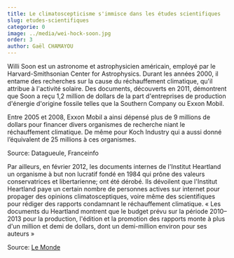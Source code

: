 ```yaml
---
title: Le climatoscepticisme s'immisce dans les études scientifiques
slug: etudes-scientifiques
categorie: 0
image: ../media/wei-hock-soon.jpg
order: 3
author: Gaël CHAMAYOU
---
```


Willi Soon est un astronome et astrophysicien américain, employé par le Harvard-Smithsonian Center for Astrophysics. Durant les années 2000, il entame des recherches sur la cause du réchauffement climatique, qu'il attribue à l'activité solaire. Des documents, découverts en 2011, démontrent que Soon a reçu 1,2 million de dollars de la part d'entreprises de production d'énergie d'origine fossile telles que la Southern Company ou Exxon Mobil.

Entre 2005 et 2008, Exxon Mobil a ainsi dépensé plus de 9 millions de dollars pour financer divers organismes de recherche niant le réchauffement climatique. De même pour Koch Industry qui a aussi donné l’équivalent de 25 millions à ces organismes.

Source: Datagueule, Franceinfo

Par ailleurs, en février 2012, les documents internes de l'Institut Heartland un organisme à but non lucratif fondé en 1984 qui prône des valeurs conservatrices et libertarienne; ont été dérobé. Ils dévoilent que l'Institut Heartland paye un certain nombre de personnes actives sur internet pour propager des opinions climatosceptiques, voire même des scientifiques pour rédiger des rapports condamnant le réchauffement climatique. « Les documents du Heartland montrent que le budget prévu sur la période 2010–2013 pour la production, l'édition et la promotion des rapports monte à plus d'un million et demi de dollars, dont un demi-million environ pour ses auteurs »

Source: [Le Monde](https://www.lemonde.fr/planete/article/2012/02/21/l-origine-de-la-fuite-des-documents-du-heartland-institute-a-ete-revelee_1646404_3244.html)
